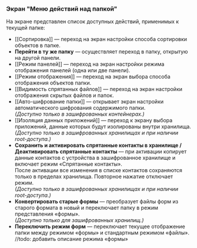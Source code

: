 ### Экран "Меню действий над папкой"

На экране представлен список доступных действий, применимых к текущей папке:

- [[Сортировка]] — переход на экран настройки способа сортировки объектов в папке.
- **Перейти в ту же папку** — осуществляет переход в папку, открытую на другой панели.
- [[Режим панелей]] — переход на экран настройки режима отображения панелей (одна или две панели).
- [[Режим отображения]] — переход на экран выбора способа отображения объектов папки.
- [[Видимость спрятанных файлов]] — переход на экран настройки отображения скрытых файлов и папок.
- [[Авто-шифрование папки]] — открывает экран настройки автоматического шифрования содержимого папки.  
    _(Доступно только в зашифрованных контейнерах.)_
- [[Изоляция данных приложений]] — переход к экрану выбора приложений, данные которых будут изолированы внутри хранилища.  
    _(Доступно только в зашифрованных хранилищах и при наличии root-доступа.)_
- **Сохранить и активировать спрятанные контакты в хранилище / Деактивировать спрятанные контакты** — при активации копирует данные контактов с устройства в зашифрованное хранилище и включает режим «Спрятанные контакты».  
    После активации все изменения в списке контактов сохраняются только в пределах хранилища. Повторное нажатие отключает режим.  
    _(Доступно только в зашифрованных хранилищах и при наличии root-доступа.)_
- **Конвертировать старые формы** — преобразует файлы форм из старого формата в новый и переключает папку в режим представления «формы».  
    _(Доступно только для зашифрованных хранилищ.)_
- **Переключить режим форм** — переключает текущее отображение папки между режимом «формы» и стандартным режимом «файлы».  
    //todo: добавить описание режима «формы»